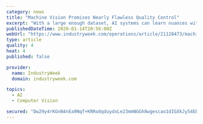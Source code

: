 ```yaml
---
category: news
title: "Machine Vision Promises Nearly Flawless Quality Control"
excerpt: "With a large enough dataset, AI systems can learn nuances without being explicitly programmed. Blue River Technology in Sunnyvale, Calif., for example, couples computer vision and machine learning to create its See & Spray weed-control system. As tractors pull herbicide sprayers across cotton crops, cameras see each plant and determine whether ..."
publishedDateTime: 2020-01-14T20:56:00Z
webUrl: "https://www.industryweek.com/operations/article/21120473/machine-vision-promises-nearly-flawless-quality-control"
type: article
quality: 4
heat: 4
published: false

provider:
  name: IndustryWeek
  domain: industryweek.com

topics:
  - AI
  - Computer Vision

secured: "Dw29y4rKGnN4nEa9NqT+KRRo8qduydxLe23mmNGGh8wgescao1dIGXkJy54EDsDznDd9pQ8zpZEfufo3LFscAu9wmPDbmefDCMUkRhjFxTJjLqbMZg/cpWtT+NQuLy0NZazY0/dToG0+YhYjlfJnj9mdC5xJRGULonIyD3tO+snEtNF6QpcHDaKd/15C/hHKWVQfjg9i6X/IRaNusATA57dkrfHQwS7t0VMhlksCNE3tG7cQfso4GRVuDXNTJ9eBgsMftkrxeAhDwNg1C+PBq5WDuODmZDLbmHMAQwZ5vzAIeBZGzd5178LUXXm7csBXNhXhcwqz8hXnHn78wypRRYrvQRqviq8QYn+L/mlWvJRxJHT67pLkFfhgQvmFBbxKTsr76vyfERuJffeLXhM6wBOHRAyjN0K8++2AqbQtGmLjRCVIqSNcaTDQZUm7X0XCAg6iH10V3aJdbanCYvyF9g==;9ebt6H4A0Qh44YveVFPlWw=="
---
```


